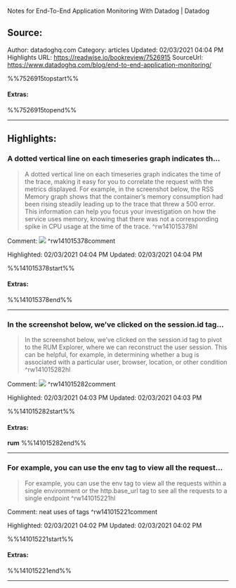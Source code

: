 Notes for End-To-End Application Monitoring With Datadog | Datadog

## Source:
Author: datadoghq.com
Category: articles
Updated: 02/03/2021 04:04 PM
Highlights URL: https://readwise.io/bookreview/7526915
SourceUrl: https://www.datadoghq.com/blog/end-to-end-application-monitoring/

%%7526915topstart%%
#### Extras:

%%7526915topend%%


 
-----
 ## Highlights:

### A dotted vertical line on each timeseries graph indicates th...
>A dotted vertical line on each timeseries graph indicates the time of the trace, making it easy for you to correlate the request with the metrics displayed. For example, in the screenshot below, the RSS Memory graph shows that the container’s memory consumption had been rising steadily leading up to the trace that threw a 500 error. This information can help you focus your investigation on how the service uses memory, knowing that there was not a corresponding spike in CPU usage at the time of the trace. ^rw141015378hl

Comment: ![](https://imgix.datadoghq.com/img/blog/end-to-end-application-monitoring/end-to-end-application-monitoring-metrics-container.png?auto=format&fit=max&w=847&dpr=2) ^rw141015378comment

Highlighted: 02/03/2021 04:04 PM
Updated: 02/03/2021 04:04 PM

%%141015378start%%
#### Extras:

%%141015378end%%



------

### In the screenshot below, we’ve clicked on the session.id tag...
>In the screenshot below, we’ve clicked on the session.id tag to pivot to the RUM Explorer, where we can reconstruct the user session. This can be helpful, for example, in determining whether a bug is associated with a particular user, browser, location, or other condition ^rw141015282hl

Comment: ![](https://imgix.datadoghq.com/img/blog/end-to-end-application-monitoring/end-to-end-application-monitoring-rum.png?auto=format&fit=max&w=847&dpr=2) ^rw141015282comment

Highlighted: 02/03/2021 04:03 PM
Updated: 02/03/2021 04:03 PM

%%141015282start%%
#### Extras:
**rum**
%%141015282end%%



------

### For example, you can use the env tag to view all the request...
>For example, you can use the env tag to view all the requests within a single environment or the http.base_url tag to see all the requests to a single endpoint ^rw141015221hl

Comment: neat uses of tags ^rw141015221comment

Highlighted: 02/03/2021 04:02 PM
Updated: 02/03/2021 04:02 PM

%%141015221start%%
#### Extras:

%%141015221end%%



------

